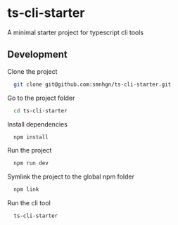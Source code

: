 # ts-cli-starter

A minimal starter project for typescript cli tools

## Development

Clone the project

```bash
  git clone git@github.com:smnhgn/ts-cli-starter.git
```

Go to the project folder

```bash
  cd ts-cli-starter
```

Install dependencies

```bash
  npm install
```

Run the project

```bash
  npm run dev
```

Symlink the project to the global npm folder

```bash
  npm link
```

Run the cli tool

```bash
  ts-cli-starter
```
